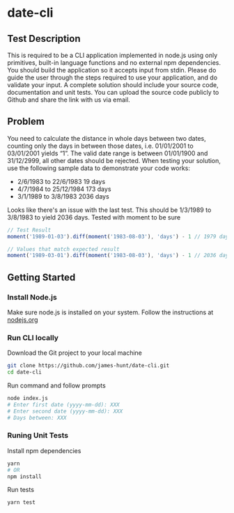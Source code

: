 # date-cli
## Test Description

This is required to be a CLI application implemented in node.js using only primitives,
built-in language functions and no external npm dependencies. You should build the
application so it accepts input from stdin. Please do guide the user through the steps
required to use your application, and do validate your input.
A complete solution should include your source code, documentation and unit tests.
You can upload the source code publicly to Github and share the link with us via
email.

## Problem

You need to calculate the distance in whole days between two dates, counting only
the days in between those dates, i.e. 01/01/2001 to 03/01/2001 yields “1”. The valid
date range is between 01/01/1900 and 31/12/2999, all other dates should be
rejected.
When testing your solution, use the following sample data to demonstrate your code
works:
* 2/6/1983 to 22/6/1983 19 days
* 4/7/1984 to 25/12/1984 173 days
* 3/1/1989 to 3/8/1983 2036 days

Looks like there's an issue with the last test. This should be 1/3/1989 to 3/8/1983 to yield 2036 days.
Tested with moment to be sure
```js
// Test Result
moment('1989-01-03').diff(moment('1983-08-03'), 'days') - 1 // 1979 days

// Values that match expected result
moment('1989-03-01').diff(moment('1983-08-03'), 'days') - 1 // 2036 days
```


## Getting Started
### Install Node.js
Make sure node.js is installed on your system. Follow the instructions at [nodejs.org](https://nodejs.org/en/download/)

### Run CLI locally
Download the Git project to your local machine
```sh
git clone https://github.com/james-hunt/date-cli.git
cd date-cli
```
Run command and follow prompts
```sh
node index.js
# Enter first date (yyyy-mm-dd): XXX
# Enter second date (yyyy-mm-dd): XXX
# Days between: XXX
```

### Runing Unit Tests
Install npm dependencies
```sh
yarn
# OR
npm install
```

Run tests
```sh
yarn test
```